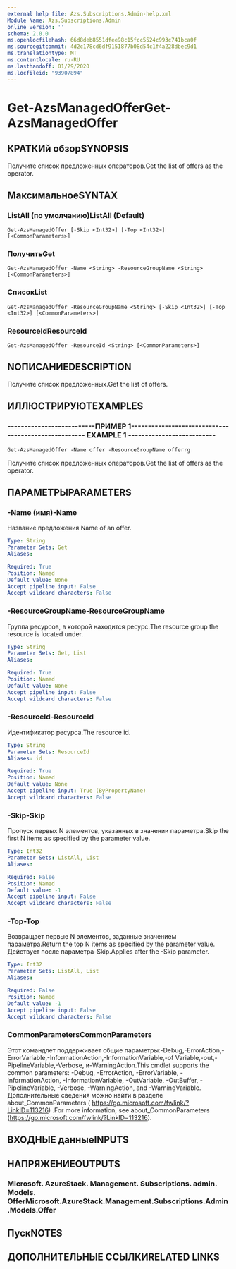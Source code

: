 ```yaml
---
external help file: Azs.Subscriptions.Admin-help.xml
Module Name: Azs.Subscriptions.Admin
online version: ''
schema: 2.0.0
ms.openlocfilehash: 66d8deb8551dfee98c15fcc5524c993c741bca0f
ms.sourcegitcommit: 4d2c178cd6df9151877b08d54c1f4a228dbec9d1
ms.translationtype: MT
ms.contentlocale: ru-RU
ms.lasthandoff: 01/29/2020
ms.locfileid: "93907894"
---
```

# <span data-ttu-id="2ce7d-101">Get-AzsManagedOffer</span><span class="sxs-lookup"><span data-stu-id="2ce7d-101">Get-AzsManagedOffer</span></span>

## <span data-ttu-id="2ce7d-102">КРАТКИй обзор</span><span class="sxs-lookup"><span data-stu-id="2ce7d-102">SYNOPSIS</span></span>
<span data-ttu-id="2ce7d-103">Получите список предложенных операторов.</span><span class="sxs-lookup"><span data-stu-id="2ce7d-103">Get the list of offers as the operator.</span></span>

## <span data-ttu-id="2ce7d-104">Максимальное</span><span class="sxs-lookup"><span data-stu-id="2ce7d-104">SYNTAX</span></span>

### <span data-ttu-id="2ce7d-105">ListAll (по умолчанию)</span><span class="sxs-lookup"><span data-stu-id="2ce7d-105">ListAll (Default)</span></span>
```
Get-AzsManagedOffer [-Skip <Int32>] [-Top <Int32>] [<CommonParameters>]
```

### <span data-ttu-id="2ce7d-106">Получить</span><span class="sxs-lookup"><span data-stu-id="2ce7d-106">Get</span></span>
```
Get-AzsManagedOffer -Name <String> -ResourceGroupName <String> [<CommonParameters>]
```

### <span data-ttu-id="2ce7d-107">Список</span><span class="sxs-lookup"><span data-stu-id="2ce7d-107">List</span></span>
```
Get-AzsManagedOffer -ResourceGroupName <String> [-Skip <Int32>] [-Top <Int32>] [<CommonParameters>]
```

### <span data-ttu-id="2ce7d-108">ResourceId</span><span class="sxs-lookup"><span data-stu-id="2ce7d-108">ResourceId</span></span>
```
Get-AzsManagedOffer -ResourceId <String> [<CommonParameters>]
```

## <span data-ttu-id="2ce7d-109">NОПИСАНИЕ</span><span class="sxs-lookup"><span data-stu-id="2ce7d-109">DESCRIPTION</span></span>
<span data-ttu-id="2ce7d-110">Получите список предложенных.</span><span class="sxs-lookup"><span data-stu-id="2ce7d-110">Get the list of offers.</span></span>

## <span data-ttu-id="2ce7d-111">ИЛЛЮСТРИРУЮТ</span><span class="sxs-lookup"><span data-stu-id="2ce7d-111">EXAMPLES</span></span>

### <span data-ttu-id="2ce7d-112">--------------------------ПРИМЕР 1--------------------------</span><span class="sxs-lookup"><span data-stu-id="2ce7d-112">-------------------------- EXAMPLE 1 --------------------------</span></span>
```
Get-AzsManagedOffer -Name offer -ResourceGroupName offerrg
```

<span data-ttu-id="2ce7d-113">Получите список предложенных операторов.</span><span class="sxs-lookup"><span data-stu-id="2ce7d-113">Get the list of offers as the operator.</span></span>

## <span data-ttu-id="2ce7d-114">ПАРАМЕТРЫ</span><span class="sxs-lookup"><span data-stu-id="2ce7d-114">PARAMETERS</span></span>

### <span data-ttu-id="2ce7d-115">-Name (имя)</span><span class="sxs-lookup"><span data-stu-id="2ce7d-115">-Name</span></span>
<span data-ttu-id="2ce7d-116">Название предложения.</span><span class="sxs-lookup"><span data-stu-id="2ce7d-116">Name of an offer.</span></span>

```yaml
Type: String
Parameter Sets: Get
Aliases:

Required: True
Position: Named
Default value: None
Accept pipeline input: False
Accept wildcard characters: False
```

### <span data-ttu-id="2ce7d-117">-ResourceGroupName</span><span class="sxs-lookup"><span data-stu-id="2ce7d-117">-ResourceGroupName</span></span>
<span data-ttu-id="2ce7d-118">Группа ресурсов, в которой находится ресурс.</span><span class="sxs-lookup"><span data-stu-id="2ce7d-118">The resource group the resource is located under.</span></span>

```yaml
Type: String
Parameter Sets: Get, List
Aliases:

Required: True
Position: Named
Default value: None
Accept pipeline input: False
Accept wildcard characters: False
```

### <span data-ttu-id="2ce7d-119">-ResourceId</span><span class="sxs-lookup"><span data-stu-id="2ce7d-119">-ResourceId</span></span>
<span data-ttu-id="2ce7d-120">Идентификатор ресурса.</span><span class="sxs-lookup"><span data-stu-id="2ce7d-120">The resource id.</span></span>

```yaml
Type: String
Parameter Sets: ResourceId
Aliases: id

Required: True
Position: Named
Default value: None
Accept pipeline input: True (ByPropertyName)
Accept wildcard characters: False
```

### <span data-ttu-id="2ce7d-121">-Skip</span><span class="sxs-lookup"><span data-stu-id="2ce7d-121">-Skip</span></span>
<span data-ttu-id="2ce7d-122">Пропуск первых N элементов, указанных в значении параметра.</span><span class="sxs-lookup"><span data-stu-id="2ce7d-122">Skip the first N items as specified by the parameter value.</span></span>

```yaml
Type: Int32
Parameter Sets: ListAll, List
Aliases:

Required: False
Position: Named
Default value: -1
Accept pipeline input: False
Accept wildcard characters: False
```

### <span data-ttu-id="2ce7d-123">-Top</span><span class="sxs-lookup"><span data-stu-id="2ce7d-123">-Top</span></span>
<span data-ttu-id="2ce7d-124">Возвращает первые N элементов, заданные значением параметра.</span><span class="sxs-lookup"><span data-stu-id="2ce7d-124">Return the top N items as specified by the parameter value.</span></span>
<span data-ttu-id="2ce7d-125">Действует после параметра-Skip.</span><span class="sxs-lookup"><span data-stu-id="2ce7d-125">Applies after the -Skip parameter.</span></span>

```yaml
Type: Int32
Parameter Sets: ListAll, List
Aliases:

Required: False
Position: Named
Default value: -1
Accept pipeline input: False
Accept wildcard characters: False
```

### <span data-ttu-id="2ce7d-126">CommonParameters</span><span class="sxs-lookup"><span data-stu-id="2ce7d-126">CommonParameters</span></span>
<span data-ttu-id="2ce7d-127">Этот командлет поддерживает общие параметры:-Debug,-ErrorAction,-ErrorVariable,-InformationAction,-InformationVariable,-of Variable,-out,-PipelineVariable,-Verbose, и-WarningAction.</span><span class="sxs-lookup"><span data-stu-id="2ce7d-127">This cmdlet supports the common parameters: -Debug, -ErrorAction, -ErrorVariable, -InformationAction, -InformationVariable, -OutVariable, -OutBuffer, -PipelineVariable, -Verbose, -WarningAction, and -WarningVariable.</span></span> <span data-ttu-id="2ce7d-128">Дополнительные сведения можно найти в разделе about_CommonParameters ( https://go.microsoft.com/fwlink/?LinkID=113216) .</span><span class="sxs-lookup"><span data-stu-id="2ce7d-128">For more information, see about_CommonParameters (https://go.microsoft.com/fwlink/?LinkID=113216).</span></span>

## <span data-ttu-id="2ce7d-129">ВХОДНЫЕ данные</span><span class="sxs-lookup"><span data-stu-id="2ce7d-129">INPUTS</span></span>

## <span data-ttu-id="2ce7d-130">НАПРЯЖЕНИЕ</span><span class="sxs-lookup"><span data-stu-id="2ce7d-130">OUTPUTS</span></span>

### <span data-ttu-id="2ce7d-131">Microsoft. AzureStack. Management. Subscriptions. admin. Models. Offer</span><span class="sxs-lookup"><span data-stu-id="2ce7d-131">Microsoft.AzureStack.Management.Subscriptions.Admin.Models.Offer</span></span>

## <span data-ttu-id="2ce7d-132">Пуск</span><span class="sxs-lookup"><span data-stu-id="2ce7d-132">NOTES</span></span>

## <span data-ttu-id="2ce7d-133">ДОПОЛНИТЕЛЬНЫЕ ССЫЛКИ</span><span class="sxs-lookup"><span data-stu-id="2ce7d-133">RELATED LINKS</span></span>

